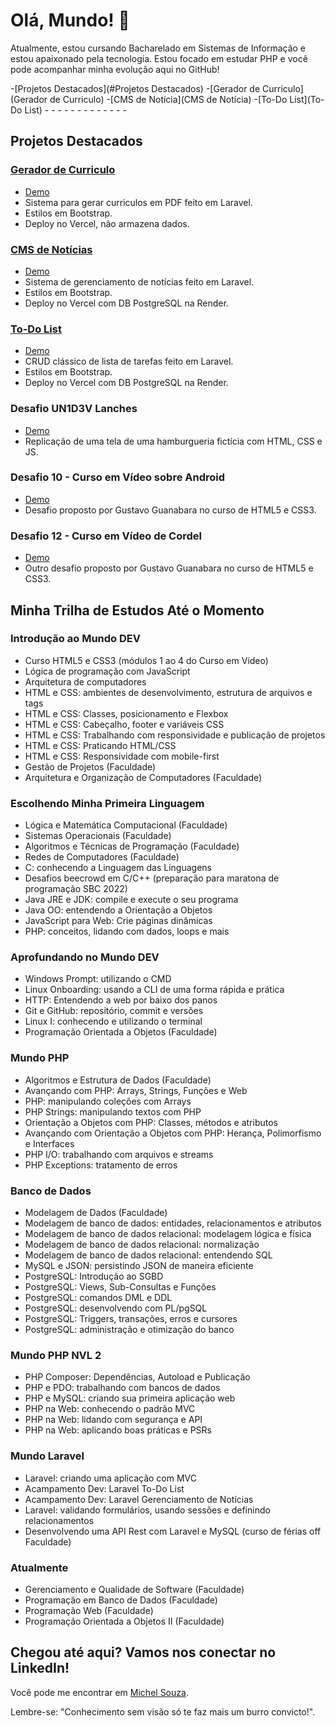# Olá, Mundo! 👋

Atualmente, estou cursando Bacharelado em Sistemas de Informação e estou apaixonado pela tecnologia. Estou focado em estudar PHP e você pode acompanhar minha evolução aqui no GitHub!

-[Projetos Destacados](#Projetos Destacados)
-[Gerador de Curriculo](Gerador de Curriculo)
-[CMS de Notícia](CMS de Notícia)
-[To-Do List](To-Do List)
-[]()
-[]()
-[]()
-[]()
-[]()
-[]()
-[]()
-[]()
-[]()
-[]()
-[]()
-[]()
-[]()

## Projetos Destacados
  
### [Gerador de Curriculo](https://github.com/MichelNsouza/GeradorCV/)

- [Demo](https://geradorcurriculo.vercel.app/)
- Sistema para gerar curriculos em PDF feito em Laravel.
- Estilos em Bootstrap.
- Deploy no Vercel, não armazena dados.
  
### [CMS de Notícias](https://github.com/MichelNsouza/LaravelCMS)

- [Demo](https://laravel-cms.vercel.app/)
- Sistema de gerenciamento de notícias feito em Laravel.
- Estilos em Bootstrap.
- Deploy no Vercel com DB PostgreSQL na Render.

### [To-Do List](https://github.com/MichelNsouza/ToDo)

- [Demo](https://to-do-list-michel.vercel.app/)
- CRUD clássico de lista de tarefas feito em Laravel.
- Estilos em Bootstrap.
- Deploy no Vercel com DB PostgreSQL na Render.

### Desafio UN1D3V Lanches

- [Demo](https://michelnsouza.github.io/desafioUnidev/)
- Replicação de uma tela de uma hamburgueria fictícia com HTML, CSS e JS.

### Desafio 10 - Curso em Vídeo sobre Android

- [Demo](https://michelnsouza.github.io/projetoAndroid/)
- Desafio proposto por Gustavo Guanabara no curso de HTML5 e CSS3.

### Desafio 12 - Curso em Vídeo de Cordel

- [Demo](https://michelnsouza.github.io/projetoCordel/)
- Outro desafio proposto por Gustavo Guanabara no curso de HTML5 e CSS3.

## Minha Trilha de Estudos Até o Momento

### Introdução ao Mundo DEV

- Curso HTML5 e CSS3 (módulos 1 ao 4 do Curso em Vídeo)
- Lógica de programação com JavaScript
- Arquitetura de computadores
- HTML e CSS: ambientes de desenvolvimento, estrutura de arquivos e tags
- HTML e CSS: Classes, posicionamento e Flexbox
- HTML e CSS: Cabeçalho, footer e variáveis CSS
- HTML e CSS: Trabalhando com responsividade e publicação de projetos
- HTML e CSS: Praticando HTML/CSS
- HTML e CSS: Responsividade com mobile-first
- Gestão de Projetos (Faculdade)
-	Arquitetura e Organização de Computadores (Faculdade)
  
### Escolhendo Minha Primeira Linguagem
- Lógica e Matemática Computacional	(Faculdade)
- Sistemas Operacionais (Faculdade)
- Algoritmos e Técnicas de Programação (Faculdade)
- Redes de Computadores	(Faculdade)
- C: conhecendo a Linguagem das Linguagens
- Desafios beecrowd em C/C++ (preparação para maratona de programação SBC 2022)
- Java JRE e JDK: compile e execute o seu programa
- Java OO: entendendo a Orientação a Objetos
- JavaScript para Web: Crie páginas dinâmicas
- PHP: conceitos, lidando com dados, loops e mais

### Aprofundando no Mundo DEV

- Windows Prompt: utilizando o CMD
- Linux Onboarding: usando a CLI de uma forma rápida e prática
- HTTP: Entendendo a web por baixo dos panos
- Git e GitHub: repositório, commit e versões
- Linux I: conhecendo e utilizando o terminal
- Programação Orientada a Objetos (Faculdade)

### Mundo PHP
- Algoritmos e Estrutura de Dados	(Faculdade)
- Avançando com PHP: Arrays, Strings, Funções e Web
- PHP: manipulando coleções com Arrays
- PHP Strings: manipulando textos com PHP
- Orientação a Objetos com PHP: Classes, métodos e atributos
- Avançando com Orientação a Objetos com PHP: Herança, Polimorfismo e Interfaces
- PHP I/O: trabalhando com arquivos e streams
- PHP Exceptions: tratamento de erros

### Banco de Dados
- Modelagem de Dados (Faculdade)
- Modelagem de banco de dados: entidades, relacionamentos e atributos
- Modelagem de banco de dados relacional: modelagem lógica e física
- Modelagem de banco de dados relacional: normalização
- Modelagem de banco de dados relacional: entendendo SQL
- MySQL e JSON: persistindo JSON de maneira eficiente
- PostgreSQL: Introdução ao SGBD
- PostgreSQL: Views, Sub-Consultas e Funções
- PostgreSQL: comandos DML e DDL
- PostgreSQL: desenvolvendo com PL/pgSQL
- PostgreSQL: Triggers, transações, erros e cursores
- PostgreSQL: administração e otimização do banco

### Mundo PHP NVL 2

- PHP Composer: Dependências, Autoload e Publicação
- PHP e PDO: trabalhando com bancos de dados
- PHP e MySQL: criando sua primeira aplicação web
- PHP na Web: conhecendo o padrão MVC
- PHP na Web: lidando com segurança e API
- PHP na Web: aplicando boas práticas e PSRs

### Mundo Laravel

- Laravel: criando uma aplicação com MVC
- Acampamento Dev: Laravel To-Do List
- Acampamento Dev: Laravel Gerenciamento de Notícias
- Laravel: validando formulários, usando sessões e definindo relacionamentos
- Desenvolvendo uma API Rest com Laravel e MySQL (curso de férias off Faculdade)

### Atualmente
-	Gerenciamento e Qualidade de Software (Faculdade)
-	Programação em Banco de Dados (Faculdade)
-	Programação Web (Faculdade)
-	Programação Orientada a Objetos II (Faculdade)	 

## Chegou até aqui? Vamos nos conectar no LinkedIn!

Você pode me encontrar em [Michel Souza](https://www.linkedin.com/in/michel-n-souza/).

Lembre-se: "Conhecimento sem visão só te faz mais um burro convicto!".
